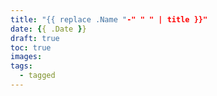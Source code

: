 ```yaml
---
title: "{{ replace .Name "-" " " | title }}"
date: {{ .Date }}
draft: true
toc: true
images:
tags:
  - tagged
---
```


